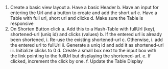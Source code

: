 1. Create a basic view layout
    a. Have a basic Header
    b. Have an input for entering the Url and a button to create and add the short url
    c. Have a Table with full url, short url and clicks
    d. Make sure the Table is responsive
2. On Shorten Button click
    a. Add this to a Hash-Table with fullUrl (key), shortened-url (uniq id) and clicks (values)
    b. If the entered url is already been shortened,
        i. Re-use the existing shortened-url
    c. Otherwise, 
        i. add the entered url to fullUrl
        ii. Generate a uniq id and add it as shortened-url
        iii. Initialize clicks to 0
    d. Create a small box next to the input box with the link pointing to the fullUrl but       displaying the shortened-url.
    e. If clicked, increment the click by one.
    f. Update the Table Display